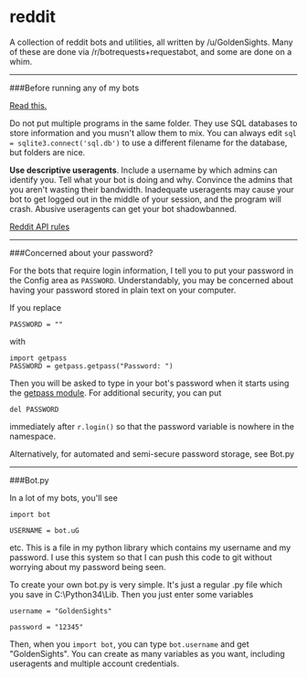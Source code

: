 reddit
======

A collection of reddit bots and utilities, all written by /u/GoldenSights. Many of these are done via /r/botrequests+requestabot, and some are done on a whim.
_______
###Before running any of my bots

[Read this.](http://www.reddit.com/r/GoldTesting/comments/26r2ob/how_to_install_and_use_a_python_reddit_bot/)

Do not put multiple programs in the same folder. They use SQL databases to store information and you musn't allow them to mix. You can always edit `sql = sqlite3.connect('sql.db')` to use a different filename for the database, but folders are nice.

**Use descriptive useragents**. Include a username by which admins can identify you. Tell what your bot is doing and why. Convince the admins that you aren't wasting their bandwidth. Inadequate useragents may cause your bot to get logged out in the middle of your session, and the program will crash. Abusive useragents can get your bot shadowbanned.

[Reddit API rules](https://github.com/reddit/reddit/wiki/API)


________


###Concerned about your password?

For the bots that require login information, I tell you to put your password in the Config area as `PASSWORD`. Understandably, you may be concerned about having your password stored in plain text on your computer.

If you replace

    PASSWORD = ""

with
    
    import getpass
    PASSWORD = getpass.getpass("Password: ")

Then you will be asked to type in your bot's password when it starts using the [getpass module](https://docs.python.org/2/library/getpass.html#getpass.getpass). For additional security, you can put

    del PASSWORD

immediately after `r.login()` so that the password variable is nowhere in the namespace.

Alternatively, for automated and semi-secure password storage, see Bot.py

________



###Bot.py

In a lot of my bots, you'll see 

`import bot`

`USERNAME = bot.uG`

etc. This is a file in my python library which contains my username and my password. I use this system so that I can push this code to git without worrying about my password being seen.

To create your own bot.py is very simple. It's just a regular .py file which you save in C:\Python34\Lib\. Then you just enter some variables

`username = "GoldenSights"`

`password = "12345"`

Then, when you `import bot`, you can type `bot.username` and get "GoldenSights". You can create as many variables as you want, including useragents and multiple account credentials.